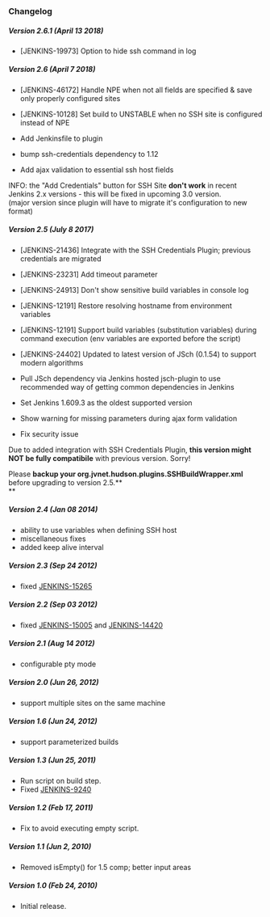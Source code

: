 ### Changelog

##### Version 2.6.1 (April 13 2018)

-   \[JENKINS-19973\] Option to hide ssh command in log

##### Version 2.6 (April 7 2018)

-   \[JENKINS-46172\] Handle NPE when not all fields are specified &
    save only properly configured sites

-   \[JENKINS-10128\] Set build to UNSTABLE when no SSH site is
    configured instead of NPE
-   Add Jenkinsfile to plugin
-   bump ssh-credentials dependency to 1.12
-   Add ajax validation to essential ssh host fields

INFO: the "Add Credentials" button for SSH Site **don't work** in recent
Jenkins 2.x versions - this will be fixed in upcoming 3.0 version.  
(major version since plugin will have to migrate it's configuration to
new format)

##### Version 2.5 (July 8 2017)

-   \[JENKINS-21436\] Integrate with the SSH Credentials Plugin;
    previous credentials are migrated

-   \[JENKINS-23231\] Add timeout parameter

-   \[JENKINS-24913\] Don't show sensitive build variables in console
    log

-   \[JENKINS-12191\] Restore resolving hostname from environment
    variables

-   \[JENKINS-12191\] Support build variables (substitution variables)
    during command execution (env variables are exported before the
    script)

-   \[JENKINS-24402\] Updated to latest version of JSch (0.1.54) to
    support modern algorithms

-   Pull JSch dependency via Jenkins hosted jsch-plugin to use
    recommended way of getting common dependencies in Jenkins

-   Set Jenkins 1.609.3 as the oldest supported version

-   Show warning for missing parameters during ajax form validation

-   Fix security issue

Due to added integration with SSH Credentials Plugin, **this version
might NOT be fully compatibile** with previous version. Sorry!

Please **backup your org.jvnet.hudson.plugins.SSHBuildWrapper.xml**
before upgrading to version 2.5.**  
**

##### Version 2.4 (Jan 08 2014)

-   ability to use variables when defining SSH host
-   miscellaneous fixes
-   added keep alive interval

##### Version 2.3 (Sep 24 2012)

-   fixed
    [JENKINS-15265](https://issues.jenkins-ci.org/browse/JENKINS-15265)

##### Version 2.2 (Sep 03 2012)

-   fixed [JENKINS-15005](https://issues.jenkins-ci.org/browse/JENKINS-15005)
    and
    [JENKINS-14420](https://issues.jenkins-ci.org/browse/JENKINS-14420)

##### Version 2.1 (Aug 14 2012)

-   configurable pty mode

##### Version 2.0 (Jun 26, 2012)

-   support multiple sites on the same machine

##### Version 1.6 (Jun 24, 2012)

-   support parameterized builds

##### Version 1.3 (Jun 25, 2011)

-   Run script on build step.
-   Fixed
    [JENKINS-9240](https://issues.jenkins-ci.org/browse/JENKINS-9240)

##### Version 1.2 (Feb 17, 2011)

-   Fix to avoid executing empty script.

##### Version 1.1 (Jun 2, 2010)

-   Removed isEmpty() for 1.5 comp; better input areas

##### Version 1.0 (Feb 24, 2010)

-   Initial release.
